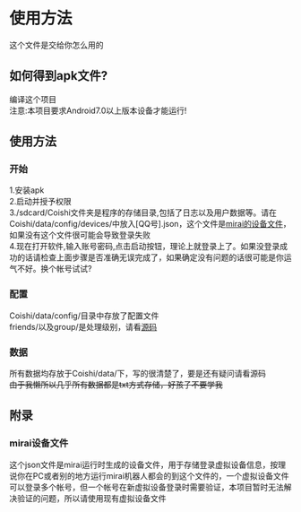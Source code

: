 # 使用方法
这个文件是交给你怎么用的  
## 如何得到apk文件?
编译这个项目  
注意:本项目要求Android7.0以上版本设备才能运行!
## 使用方法
### 开始
1.安装apk  
2.启动并授予权限  
3./sdcard/Coishi文件夹是程序的存储目录,包括了日志以及用户数据等。请在Coishi/data/config/devices/中放入\[QQ号\].json，这个文件是[mirai的设备文件](#mirai设备文件)，如果没有这个文件很可能会导致登录失败  
4.现在打开软件,输入账号密码,点击启动按钮，理论上就登录上了。如果没登录成功的话请检查上面步骤是否准确无误完成了，如果确定没有问题的话很可能是你运气不好。换个帐号试试?  
### 配置
Coishi/data/config/目录中存放了配置文件  
friends/以及group/是处理级别，请看[源码](https://github.com/TonyNomoney/Coishi/blob/main/app/src/main/java/cn/tonyn/bot/ProcessingLevel.java)  
### 数据
所有数据均存放于Coishi/data/下，写的很清楚了，要是还有疑问请看源码  
~~由于我懒所以几乎所有数据都是txt方式存储，好孩子不要学我~~
## 附录
### mirai设备文件
这个json文件是mirai运行时生成的设备文件，用于存储登录虚拟设备信息，按理说你在PC或者别的地方运行mirai机器人都会的到这个文件的，一个虚拟设备文件可以登录多个帐号，但一个帐号在新虚拟设备登录时需要验证，本项目暂时无法解决验证的问题，所以请使用现有虚拟设备文件  
